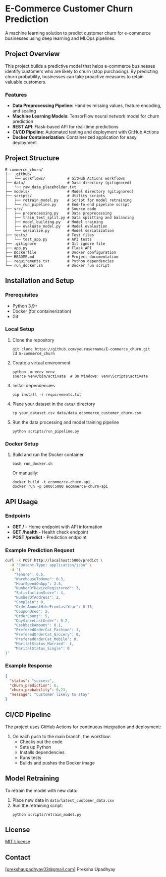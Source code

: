 # E-Commerce Customer Churn Prediction

A machine learning solution to predict customer churn for e-commerce businesses using deep learning and MLOps pipelines.

## Project Overview

This project builds a predictive model that helps e-commerce businesses identify customers who are likely to churn (stop purchasing). By predicting churn probability, businesses can take proactive measures to retain valuable customers.

### Features

- **Data Preprocessing Pipeline**: Handles missing values, feature encoding, and scaling
- **Machine Learning Models**: TensorFlow neural network model for churn prediction
- **REST API**: Flask-based API for real-time predictions
- **CI/CD Pipeline**: Automated testing and deployment with GitHub Actions
- **Docker Containerization**: Containerized application for easy deployment

## Project Structure

```
E-commerce_churn/
├── .github/
│   └── workflows/          # GitHub Actions workflows
├── data/                   # Data directory (gitignored)
│   └── raw_data_placeholder.txt
├── models/                 # Model directory (gitignored)
├── scripts/                # Utility scripts
│   ├── retrain_model.py    # Script for model retraining
│   └── run_pipeline.py     # End-to-end pipeline script
├── src/                    # Source code
│   ├── preprocessing.py    # Data preprocessing
│   ├── train_test_split.py # Data splitting and balancing
│   ├── model_building.py   # Model training
│   ├── evaluate_model.py   # Model evaluation
│   └── serialize.py        # Model serialization
├── tests/                  # Test files
│   └── test_app.py         # API tests
├── .gitignore              # Git ignore file
├── app.py                  # Flask API
├── Dockerfile              # Docker configuration
├── README.md               # Project documentation
├── requirements.txt        # Python dependencies
└── run_docker.sh           # Docker run script
```

## Installation and Setup

### Prerequisites

- Python 3.9+
- Docker (for containerization)
- Git

### Local Setup

1. Clone the repository

   ```
   git clone https://github.com/yourusername/E-commerce_churn.git
   cd E-commerce_churn
   ```

2. Create a virtual environment

   ```
   python -m venv venv
   source venv/bin/activate  # On Windows: venv\Scripts\activate
   ```

3. Install dependencies

   ```
   pip install -r requirements.txt
   ```

4. Place your dataset in the `data/` directory

   ```
   cp your_dataset.csv data/data_ecommerce_customer_churn.csv
   ```

5. Run the data processing and model training pipeline
   ```
   python scripts/run_pipeline.py
   ```

### Docker Setup

1. Build and run the Docker container

   ```
   bash run_docker.sh
   ```

   Or manually:

   ```
   docker build -t ecommerce-churn-api .
   docker run -p 5000:5000 ecommerce-churn-api
   ```

## API Usage

### Endpoints

- **GET /** - Home endpoint with API information
- **GET /health** - Health check endpoint
- **POST /predict** - Prediction endpoint

### Example Prediction Request

```bash
curl -X POST http://localhost:5000/predict \
  -H "Content-Type: application/json" \
  -d '{
    "Tenure": 0.5,
    "WarehouseToHome": 0.3,
    "HourSpendOnApp": 2.5,
    "NumberOfDeviceRegistered": 3,
    "SatisfactionScore": 4,
    "NumberOfAddress": 2,
    "Complain": 0,
    "OrderAmountHikeFromlastYear": 0.15,
    "CouponUsed": 2,
    "OrderCount": 5,
    "DaySinceLastOrder": 0.2,
    "CashbackAmount": 0.1,
    "PreferedOrderCat_Fashion": 1,
    "PreferedOrderCat_Grocery": 0,
    "PreferedOrderCat_Mobile": 0,
    "MaritalStatus_Married": 1,
    "MaritalStatus_Single": 0
}'
```

### Example Response

```json
{
  "status": "success",
  "churn_prediction": 0,
  "churn_probability": 0.23,
  "message": "Customer likely to stay"
}
```

## CI/CD Pipeline

The project uses GitHub Actions for continuous integration and deployment:

1. On each push to the main branch, the workflow:
   - Checks out the code
   - Sets up Python
   - Installs dependencies
   - Runs tests
   - Builds and pushes the Docker image

## Model Retraining

To retrain the model with new data:

1. Place new data in `data/latest_customer_data.csv`
2. Run the retraining script:
   ```
   python scripts/retrain_model.py
   ```

## License

[MIT License](LICENSE)

## Contact

[prekshaupadhyay03@gmail.com] Preksha Upadhyay
